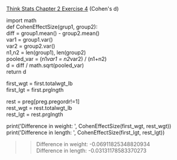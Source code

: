 [Think Stats Chapter 2 Exercise 4](http://greenteapress.com/thinkstats2/html/thinkstats2003.html#toc24) (Cohen's d)

>> 
import math\
def CohenEffectSize(grup1, group2):\
  diff = group1.mean() - group2.mean()\
  var1 = group1.var()\
  var2 = group2.var()\
  n1,n2 = len(group1), len(group2)\
  pooled_var = (n1*var1 = n2*var2) / (n1+n2)\
  d = diff / math.sqrt(pooled_var)\
  return d

first_wgt = first.totalwgt_lb\
first_lgt = first.prglngth

rest = preg[preg.pregordr!=1]\
rest_wgt = rest.totalwgt_lb\
rest_lgt = rest.prglngth

print('Difference in weight: ', CohenEffectSize(first_wgt, rest_wgt))\
print('Difference in length: ', CohenEffectSize(first_lgt, rest_lgt))

>> Difference in weight:  -0.06911825348820934\
>> Difference in length:  -0.03131178583370273
